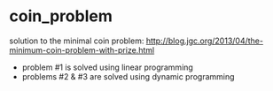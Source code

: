 coin_problem
============

solution to the minimal coin problem: 
http://blog.jgc.org/2013/04/the-minimum-coin-problem-with-prize.html

- problem #1 is solved using linear programming
- problems #2 & #3 are solved using dynamic programming
